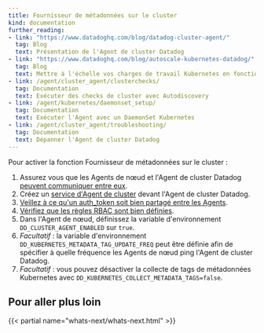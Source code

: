```yaml
---
title: Fournisseur de métadonnées sur le cluster
kind: documentation
further_reading:
- link: "https://www.datadoghq.com/blog/datadog-cluster-agent/"
  tag: Blog
  text: Présentation de l'Agent de cluster Datadog
- link: "https://www.datadoghq.com/blog/autoscale-kubernetes-datadog/"
  tag: Blog
  text: Mettre à l'échelle vos charges de travail Kubernetes en fonction d'une métrique Datadog
- link: /agent/cluster_agent/clusterchecks/
  tag: Documentation
  text: Exécuter des checks de cluster avec Autodiscovery
- link: /agent/kubernetes/daemonset_setup/
  tag: Documentation
  text: Exécuter l'Agent avec un DaemonSet Kubernetes
- link: /agent/cluster_agent/troubleshooting/
  tag: Documentation
  text: Dépanner l'Agent de cluster Datadog
---
```


Pour activer la fonction Fournisseur de métadonnées sur le cluster :

1. Assurez vous que les Agents de nœud et l'Agent de cluster Datadog [peuvent communiquer entre eux][1].
2. Créez un [service d'Agent de cluster][2] devant l'Agent de cluster Datadog.
3. [Veillez à ce qu'un auth_token soit bien partagé entre les Agents][1].
4. [Vérifiez que les règles RBAC sont bien définies][1].
5. Dans l'Agent de nœud, définissez la variable d'environnement `DD_CLUSTER_AGENT_ENABLED` sur `true`.
6. *Facultatif* : la variable d'environnement `DD_KUBERNETES_METADATA_TAG_UPDATE_FREQ` peut être définie afin de spécifier à quelle fréquence les Agents de nœud ping l'Agent de cluster Datadog.
7. *Facultatif* : vous pouvez désactiver la collecte de tags de métadonnées Kubernetes avec `DD_KUBERNETES_COLLECT_METADATA_TAGS=false`.

## Pour aller plus loin

{{< partial name="whats-next/whats-next.html" >}}

[1]: /agent/cluster_agent/troubleshooting/
[2]: /agent/cluster_agent/setup/#step-3-create-the-cluster-agent-and-its-service
